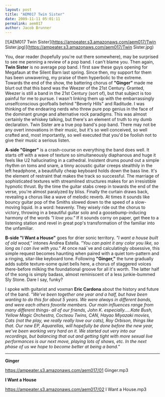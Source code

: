 ```yaml
---
layout: post
title: "AEM017 Twin Sister"
date: 2009-11-11 05:01:11
permalink: aem017
author: Jacob Brunner
---
```

[![AEM017 Twin Sister](https://ampeater.s3.amazonaws.com/aem017/Twin Sister.jpg)](https://ampeater.s3.amazonaws.com/aem017/Twin Sister.jpg)

You, dear reader (hopefully you're out there somewhere), may be surprised to see me penning a review of a pop band. I can't blame you. Then again, **Twin Sister** is no average pop band. I first saw these guys opening for Megafaun at the Silent Barn last spring. Since then, my support for them has been unwavering, my praise of them hyperbolic to the extreme. Towards the end of the show, the battering chorus of **"Ginger"** made me blurt out that this band was the Weezer of the 21st Century. Granted, Weezer is still a band in the 21st Century (sort of), but that subject is too painful for me to pursue. I wasn't linking them up with the embarrassingly unselfconscious goofballs behind "Beverly Hills" and Raditude. I was thinking of the endearing nerds who threw pure pop genius in the face of the dominant grunge and alternative rock paradigms. This was almost certainly the whiskey talking, but there's an element of truth to my dumb declaration. Twin Sister are a true pop band's pop band. There may not be any overt innovations in their music, but it's so well conceived, so well crafted and, most importantly, so well executed that you'd be foolish not to give their music a serious listen.

<!-- more -->

**A-side "Ginger"** is a crash-course on everything the band does well. It starts off with a wave of texture so simultaneously diaphanous and huge it feels like U2 hallucinating in a cathedral. Insistent drums pound out a simple rhythm on toms and snare, a tinny acoustic guitar creeps stealthily in the left headphone, a beautifully cheap keyboard holds down the bass line. It's the element of restraint that makes the track so successful. The marriage of sophisticated textures with streamlined structures makes for an irresistible hypnotic thrust. By the time the guitar stabs creep in towards the end of the verse, you're almost paralyzed by bliss. Finally the curtain draws back, revealing a chorus like a wave of melodic reverb. At times it sounds like bouncy guitar pop of the Smiths slowed down to the speed of a slow-moving liquid. In a word: heavenly. They wisely ride out the chorus to victory, throwing in a beautiful guitar solo and a goosebump-inducing harmony of the words _"I love you."_ If it sounds corny on paper, get thee to a listening station and revel in great pop's transformation of the familiar into the unfamiliar.

**B-side "I Want a House"** goes for drier sonic territory. _"I want a house built of old wood,"_ intones Andrea Estella. _"You can paint it any color you like, so long as I can live with you."_ At once naá¯ve and calculatingly obsessive, this simple request becomes haunting when paired with a quiet tom-pattern and a ringing, sitar-like keyboard tone. Following **"Ginger,"** the tune gradually adds subtle texture-some quiet bells here, a chorus of staggered voices there-before milking the foundational groove for all it's worth. The latter half of the song is simply badass, almost reminiscent of a less junkie-bummed Sly Stone. Dare I say, funky?

I spoke with guitarist and voxman **Eric Cardona** about the history and future of the band. _"We've been together one year and a half, but have been wanting to do this for about 5 years. We were always in different bands, and were each others favorite members. Our main influences range from many different things- all of our friends, John K. especially.....Kate Bush, Yellow Magic Orchestra, Cocteau Twins, CAN, Hayao Miyazaki movies, Cats (not the play, we really really love our cats), Roy Orbison, things like that. Our new EP, Aquarellas, will hopefully be done before the new year, we've been working very hard on it. We started out very into our recordings, but balancing that out and getting tight with more sexual live performances is our next move, playing lots of shows, etc. In the next phase of us we hope to become better at being a band."_

---

**Ginger**

https://ampeater.s3.amazonaws.com/aem017/01 Ginger.mp3

**I Want a House**

https://ampeater.s3.amazonaws.com/aem017/02 I Want a House.mp3

